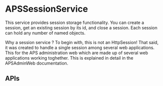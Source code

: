 # APSSessionService

This service provides session storage functionality. You can create a session, get an existing session by its id, and close a session. Each session can hold any number of named objects. 

Why a session service ? To begin with, this is not an HttpSession! That said, it was created to handle a single session among several web applications. This for the APS administration web which are made up of several web applications working toghether. This is explained in detail in the APSAdminWeb documentation. 

## APIs
